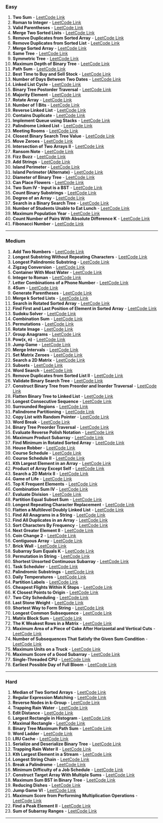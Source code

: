### **Easy**

1. **Two Sum** - [LeetCode Link](https://leetcode.com/problems/two-sum/)
2. **Roman to Integer** - [LeetCode Link](https://leetcode.com/problems/roman-to-integer/)
3. **Valid Parentheses** - [LeetCode Link](https://leetcode.com/problems/valid-parentheses/)
4. **Merge Two Sorted Lists** - [LeetCode Link](https://leetcode.com/problems/merge-two-sorted-lists/)
5. **Remove Duplicates from Sorted Array** - [LeetCode Link](https://leetcode.com/problems/remove-duplicates-from-sorted-array/)
6. **Remove Duplicates from Sorted List** - [LeetCode Link](https://leetcode.com/problems/remove-duplicates-from-sorted-list/)
7. **Merge Sorted Array** - [LeetCode Link](https://leetcode.com/problems/merge-sorted-array/)
8. **Same Tree** - [LeetCode Link](https://leetcode.com/problems/same-tree/)
9. **Symmetric Tree** - [LeetCode Link](https://leetcode.com/problems/symmetric-tree/)
10. **Maximum Depth of Binary Tree** - [LeetCode Link](https://leetcode.com/problems/maximum-depth-of-binary-tree/)
11. **Path Sum** - [LeetCode Link](https://leetcode.com/problems/path-sum/)
12. **Best Time to Buy and Sell Stock** - [LeetCode Link](https://leetcode.com/problems/best-time-to-buy-and-sell-stock/)
13. **Number of Days Between Two Dates** - [LeetCode Link](https://leetcode.com/problems/number-of-days-between-two-dates/)
14. **Linked List Cycle** - [LeetCode Link](https://leetcode.com/problems/linked-list-cycle/)
15. **Binary Tree Postorder Traversal** - [LeetCode Link](https://leetcode.com/problems/binary-tree-postorder-traversal/)
16. **Majority Element** - [LeetCode Link](https://leetcode.com/problems/majority-element/)
17. **Rotate Array** - [LeetCode Link](https://leetcode.com/problems/rotate-array/)
18. **Number of 1 Bits** - [LeetCode Link](https://leetcode.com/problems/number-of-1-bits/)
19. **Reverse Linked List** - [LeetCode Link](https://leetcode.com/problems/reverse-linked-list/)
20. **Contains Duplicate** - [LeetCode Link](https://leetcode.com/problems/contains-duplicate/)
21. **Implement Queue using Stacks** - [LeetCode Link](https://leetcode.com/problems/implement-queue-using-stacks/)
22. **Palindrome Linked List** - [LeetCode Link](https://leetcode.com/problems/palindrome-linked-list/)
23. **Meeting Rooms** - [LeetCode Link](https://leetcode.com/problems/meeting-rooms/)
24. **Closest Binary Search Tree Value** - [LeetCode Link](https://leetcode.com/problems/closest-binary-search-tree-value/)
25. **Move Zeroes** - [LeetCode Link](https://leetcode.com/problems/move-zeroes/)
26. **Intersection of Two Arrays II** - [LeetCode Link](https://leetcode.com/problems/intersection-of-two-arrays-ii/)
27. **Ransom Note** - [LeetCode Link](https://leetcode.com/problems/ransom-note/)
28. **Fizz Buzz** - [LeetCode Link](https://leetcode.com/problems/fizz-buzz/)
29. **Add Strings** - [LeetCode Link](https://leetcode.com/problems/add-strings/)
30. **Island Perimeter** - [LeetCode Link](https://leetcode.com/problems/island-perimeter/)
31. **Island Perimeter (Alternate)** - [LeetCode Link](https://leetcode.com/problems/island-perimeter/)
32. **Diameter of Binary Tree** - [LeetCode Link](https://leetcode.com/problems/diameter-of-binary-tree/)
33. **Can Place Flowers** - [LeetCode Link](https://leetcode.com/problems/can-place-flowers/)
34. **Two Sum IV - Input is a BST** - [LeetCode Link](https://leetcode.com/problems/two-sum-iv-input-is-a-bst/)
35. **Count Binary Substrings** - [LeetCode Link](https://leetcode.com/problems/count-binary-substrings/)
36. **Degree of an Array** - [LeetCode Link](https://leetcode.com/problems/degree-of-an-array/)
37. **Search in a Binary Search Tree** - [LeetCode Link](https://leetcode.com/problems/search-in-a-binary-search-tree/)
38. **Number of Students Unable to Eat Lunch** - [LeetCode Link](https://leetcode.com/problems/number-of-students-unable-to-eat-lunch/)
39. **Maximum Population Year** - [LeetCode Link](https://leetcode.com/problems/maximum-population-year/)
40. **Count Number of Pairs With Absolute Difference K** - [LeetCode Link](https://leetcode.com/problems/count-number-of-pairs-with-absolute-difference-k/)
41. **Fibonacci Number** - [LeetCode Link](https://leetcode.com/problems/fibonacci-number/)

---

### **Medium**

1. **Add Two Numbers** - [LeetCode Link](https://leetcode.com/problems/add-two-numbers/)
2. **Longest Substring Without Repeating Characters** - [LeetCode Link](https://leetcode.com/problems/longest-substring-without-repeating-characters/)
3. **Longest Palindromic Substring** - [LeetCode Link](https://leetcode.com/problems/longest-palindromic-substring/)
4. **Zigzag Conversion** - [LeetCode Link](https://leetcode.com/problems/zigzag-conversion/)
5. **Container With Most Water** - [LeetCode Link](https://leetcode.com/problems/container-with-most-water/)
6. **Integer to Roman** - [LeetCode Link](https://leetcode.com/problems/integer-to-roman/)
7. **Letter Combinations of a Phone Number** - [LeetCode Link](https://leetcode.com/problems/letter-combinations-of-a-phone-number/)
8. **4Sum** - [LeetCode Link](https://leetcode.com/problems/4sum/)
9. **Generate Parentheses** - [LeetCode Link](https://leetcode.com/problems/generate-parentheses/)
10. **Merge k Sorted Lists** - [LeetCode Link](https://leetcode.com/problems/merge-k-sorted-lists/)
11. **Search in Rotated Sorted Array** - [LeetCode Link](https://leetcode.com/problems/search-in-rotated-sorted-array/)
12. **Find First and Last Position of Element in Sorted Array** - [LeetCode Link](https://leetcode.com/problems/find-first-and-last-position-of-element-in-sorted-array/)
13. **Sudoku Solver** - [LeetCode Link](https://leetcode.com/problems/sudoku-solver/)
14. **Combination Sum** - [LeetCode Link](https://leetcode.com/problems/combination-sum/)
15. **Permutations** - [LeetCode Link](https://leetcode.com/problems/permutations/)
16. **Rotate Image** - [LeetCode Link](https://leetcode.com/problems/rotate-image/)
17. **Group Anagrams** - [LeetCode Link](https://leetcode.com/problems/group-anagrams/)
18. **Pow(x, n)** - [LeetCode Link](https://leetcode.com/problems/powx-n/)
19. **Jump Game** - [LeetCode Link](https://leetcode.com/problems/jump-game/)
20. **Merge Intervals** - [LeetCode Link](https://leetcode.com/problems/merge-intervals/)
21. **Set Matrix Zeroes** - [LeetCode Link](https://leetcode.com/problems/set-matrix-zeroes/)
22. **Search a 2D Matrix** - [LeetCode Link](https://leetcode.com/problems/search-a-2d-matrix/)
23. **Subsets** - [LeetCode Link](https://leetcode.com/problems/subsets/)
24. **Word Search** - [LeetCode Link](https://leetcode.com/problems/word-search/)
25. **Remove Duplicates from Sorted List II** - [LeetCode Link](https://leetcode.com/problems/remove-duplicates-from-sorted-list-ii/)
26. **Validate Binary Search Tree** - [LeetCode Link](https://leetcode.com/problems/validate-binary-search-tree/)
27. **Construct Binary Tree from Preorder and Inorder Traversal** - [LeetCode Link](https://leetcode.com/problems/construct-binary-tree-from-preorder-and-inorder-traversal/)
28. **Flatten Binary Tree to Linked List** - [LeetCode Link](https://leetcode.com/problems/flatten-binary-tree-to-linked-list/)
29. **Longest Consecutive Sequence** - [LeetCode Link](https://leetcode.com/problems/longest-consecutive-sequence/)
30. **Surrounded Regions** - [LeetCode Link](https://leetcode.com/problems/surrounded-regions/)
31. **Palindrome Partitioning** - [LeetCode Link](https://leetcode.com/problems/palindrome-partitioning/)
32. **Copy List with Random Pointer** - [LeetCode Link](https://leetcode.com/problems/copy-list-with-random-pointer/)
33. **Word Break** - [LeetCode Link](https://leetcode.com/problems/word-break/)
34. **Binary Tree Preorder Traversal** - [LeetCode Link](https://leetcode.com/problems/binary-tree-preorder-traversal/)
35. **Evaluate Reverse Polish Notation** - [LeetCode Link](https://leetcode.com/problems/evaluate-reverse-polish-notation/)
36. **Maximum Product Subarray** - [LeetCode Link](https://leetcode.com/problems/maximum-product-subarray/)
37. **Find Minimum in Rotated Sorted Array** - [LeetCode Link](https://leetcode.com/problems/find-minimum-in-rotated-sorted-array/)
38. **House Robber** - [LeetCode Link](https://leetcode.com/problems/house-robber/)
39. **Course Schedule** - [LeetCode Link](https://leetcode.com/problems/course-schedule/)
40. **Course Schedule II** - [LeetCode Link](https://leetcode.com/problems/course-schedule-ii/)
41. **Kth Largest Element in an Array** - [LeetCode Link](https://leetcode.com/problems/kth-largest-element-in-an-array/)
42. **Product of Array Except Self** - [LeetCode Link](https://leetcode.com/problems/product-of-array-except-self/)
43. **Search a 2D Matrix II** - [LeetCode Link](https://leetcode.com/problems/search-a-2d-matrix-ii/)
44. **Game of Life** - [LeetCode Link](https://leetcode.com/problems/game-of-life/)
45. **Top K Frequent Elements** - [LeetCode Link](https://leetcode.com/problems/top-k-frequent-elements/)
46. **Combination Sum IV** - [LeetCode Link](https://leetcode.com/problems/combination-sum-iv/)
47. **Evaluate Division** - [LeetCode Link](https://leetcode.com/problems/evaluate-division/)
48. **Partition Equal Subset Sum** - [LeetCode Link](https://leetcode.com/problems/partition-equal-subset-sum/)
49. **Longest Repeating Character Replacement** - [LeetCode Link](https://leetcode.com/problems/longest-repeating-character-replacement/)
50. **Flatten a Multilevel Doubly Linked List** - [LeetCode Link](https://leetcode.com/problems/flatten-a-multilevel-doubly-linked-list/)
51. **Find All Anagrams in a String** - [LeetCode Link](https://leetcode.com/problems/find-all-anagrams-in-a-string/)
52. **Find All Duplicates in an Array** - [LeetCode Link](https://leetcode.com/problems/find-all-duplicates-in-an-array/)
53. **Sort Characters By Frequency** - [LeetCode Link](https://leetcode.com/problems/sort-characters-by-frequency/)
54. **Next Greater Element II** - [LeetCode Link](https://leetcode.com/problems/next-greater-element-ii/)
55. **Coin Change 2** - [LeetCode Link](https://leetcode.com/problems/coin-change-2/)
56. **Contiguous Array** - [LeetCode Link](https://leetcode.com/problems/contiguous-array/)
57. **Brick Wall** - [LeetCode Link](https://leetcode.com/problems/brick-wall/)
58. **Subarray Sum Equals K** - [LeetCode Link](https://leetcode.com/problems/subarray-sum-equals-k/)
59. **Permutation in String** - [LeetCode Link](https://leetcode.com/problems/permutation-in-string/)
60. **Shortest Unsorted Continuous Subarray** - [LeetCode Link](https://leetcode.com/problems/shortest-unsorted-continuous-subarray/)
61. **Task Scheduler** - [LeetCode Link](https://leetcode.com/problems/task-scheduler/)
62. **Palindromic Substrings** - [LeetCode Link](https://leetcode.com/problems/palindromic-substrings/)
63. **Daily Temperatures** - [LeetCode Link](https://leetcode.com/problems/daily-temperatures/)
64. **Partition Labels** - [LeetCode Link](https://leetcode.com/problems/partition-labels/)
65. **Cheapest Flights Within K Stops** - [LeetCode Link](https://leetcode.com/problems/cheapest-flights-within-k-stops/)
66. **K Closest Points to Origin** - [LeetCode Link](https://leetcode.com/problems/k-closest-points-to-origin/)
67. **Two City Scheduling** - [LeetCode Link](https://leetcode.com/problems/two-city-scheduling/)
68. **Last Stone Weight** - [LeetCode Link](https://leetcode.com/problems/last-stone-weight/)
69. **Shortest Way to Form String** - [LeetCode Link](https://leetcode.com/problems/shortest-way-to-form-string/)
70. **Longest Common Subsequence** - [LeetCode Link](https://leetcode.com/problems/longest-common-subsequence/)
71. **Matrix Block Sum** - [LeetCode Link](https://leetcode.com/problems/matrix-block-sum/)
72. **The K Weakest Rows in a Matrix** - [LeetCode Link](https://leetcode.com/problems/the-k-weakest-rows-in-a-matrix/)
73. **Maximum Area of a Piece of Cake After Horizontal and Vertical Cuts** - [LeetCode Link](https://leetcode.com/problems/maximum-area-of-a-piece-of-cake-after-horizontal-and-vertical-cuts/)
74. **Number of Subsequences That Satisfy the Given Sum Condition** - [LeetCode Link](https://leetcode.com/problems/number-of-subsequences-that-satisfy-the-given-sum-condition/)
75. **Maximum Units on a Truck** - [LeetCode Link](https://leetcode.com/problems/maximum-units-on-a-truck/)
76. **Maximum Score of a Good Subarray** - [LeetCode Link](https://leetcode.com/problems/maximum-score-of-a-good-subarray/)
77. **Single-Threaded CPU** - [LeetCode Link](https://leetcode.com/problems/single-threaded-cpu/)
78. **Earliest Possible Day of Full Bloom** - [LeetCode Link](https://leetcode.com/problems/earliest-possible-day-of-full-bloom/)

---

### **Hard**

1. **Median of Two Sorted Arrays** - [LeetCode Link](https://leetcode.com/problems/median-of-two-sorted-arrays/)
2. **Regular Expression Matching** - [LeetCode Link](https://leetcode.com/problems/regular-expression-matching/)
3. **Reverse Nodes in k-Group** - [LeetCode Link](https://leetcode.com/problems/reverse-nodes-in-k-group/)
4. **Trapping Rain Water** - [LeetCode Link](https://leetcode.com/problems/trapping-rain-water/)
5. **Edit Distance** - [LeetCode Link](https://leetcode.com/problems/edit-distance/)
6. **Largest Rectangle in Histogram** - [LeetCode Link](https://leetcode.com/problems/largest-rectangle-in-histogram/)
7. **Maximal Rectangle** - [LeetCode Link](https://leetcode.com/problems/maximal-rectangle/)
8. **Binary Tree Maximum Path Sum** - [LeetCode Link](https://leetcode.com/problems/binary-tree-maximum-path-sum/)
9. **Word Ladder** - [LeetCode Link](https://leetcode.com/problems/word-ladder/)
10. **LRU Cache** - [LeetCode Link](https://leetcode.com/problems/lru-cache/)
11. **Serialize and Deserialize Binary Tree** - [LeetCode Link](https://leetcode.com/problems/serialize-and-deserialize-binary-tree/)
12. **Trapping Rain Water II** - [LeetCode Link](https://leetcode.com/problems/trapping-rain-water-ii/)
13. **Kth Largest Element in a Stream** - [LeetCode Link](https://leetcode.com/problems/kth-largest-element-in-a-stream/)
14. **Longest String Chain** - [LeetCode Link](https://leetcode.com/problems/longest-string-chain/)
15. **Break a Palindrome** - [LeetCode Link](https://leetcode.com/problems/break-a-palindrome/)
16. **Minimum Difficulty of a Job Schedule** - [LeetCode Link](https://leetcode.com/problems/minimum-difficulty-of-a-job-schedule/)
17. **Construct Target Array With Multiple Sums** - [LeetCode Link](https://leetcode.com/problems/construct-target-array-with-multiple-sums/)
18. **Maximum Sum BST in Binary Tree** - [LeetCode Link](https://leetcode.com/problems/maximum-sum-bst-in-binary-tree/)
19. **Reducing Dishes** - [LeetCode Link](https://leetcode.com/problems/reducing-dishes/)
20. **Jump Game VI** - [LeetCode Link](https://leetcode.com/problems/jump-game-vi/)
21. **Maximum Score from Performing Multiplication Operations** - [LeetCode Link](https://leetcode.com/problems/maximum-score-from-performing-multiplication-operations/)
22. **Find a Peak Element II** - [LeetCode Link](https://leetcode.com/problems/find-a-peak-element-ii/)
23. **Sum of Subarray Ranges** - [LeetCode Link](https://leetcode.com/problems/sum-of-subarray-ranges/)

---
